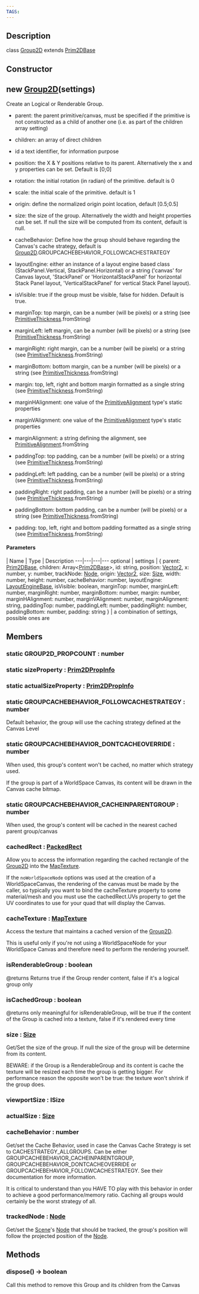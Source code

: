 ```yaml
---
TAGS:
---
```

## Description

class [Group2D](/classes/2.4/Group2D) extends [Prim2DBase](/classes/2.4/Prim2DBase)



## Constructor

## new [Group2D](/classes/2.4/Group2D)(settings)

Create an Logical or Renderable Group.

 - parent: the parent primitive/canvas, must be specified if the primitive is not constructed as a child of another one (i.e. as part of the children array setting)

 - children: an array of direct children

 - id a text identifier, for information purpose

 - position: the X & Y positions relative to its parent. Alternatively the x and y properties can be set. Default is [0;0]

 - rotation: the initial rotation (in radian) of the primitive. default is 0

 - scale: the initial scale of the primitive. default is 1

 - origin: define the normalized origin point location, default [0.5;0.5]

 - size: the size of the group. Alternatively the width and height properties can be set. If null the size will be computed from its content, default is null.

 - cacheBehavior: Define how the group should behave regarding the Canvas's cache strategy, default is [Group2D](/classes/2.4/Group2D).GROUPCACHEBEHAVIOR_FOLLOWCACHESTRATEGY

 - layoutEngine: either an instance of a layout engine based class (StackPanel.Vertical, StackPanel.Horizontal) or a string ('canvas' for Canvas layout, 'StackPanel' or 'HorizontalStackPanel' for horizontal Stack Panel layout, 'VerticalStackPanel' for vertical Stack Panel layout).

 - isVisible: true if the group must be visible, false for hidden. Default is true.

- marginTop: top margin, can be a number (will be pixels) or a string (see [PrimitiveThickness](/classes/2.4/PrimitiveThickness).fromString)

- marginLeft: left margin, can be a number (will be pixels) or a string (see [PrimitiveThickness](/classes/2.4/PrimitiveThickness).fromString)

- marginRight: right margin, can be a number (will be pixels) or a string (see [PrimitiveThickness](/classes/2.4/PrimitiveThickness).fromString)

- marginBottom: bottom margin, can be a number (will be pixels) or a string (see [PrimitiveThickness](/classes/2.4/PrimitiveThickness).fromString)

- margin: top, left, right and bottom margin formatted as a single string (see [PrimitiveThickness](/classes/2.4/PrimitiveThickness).fromString)

- marginHAlignment: one value of the [PrimitiveAlignment](/classes/2.4/PrimitiveAlignment) type's static properties

- marginVAlignment: one value of the [PrimitiveAlignment](/classes/2.4/PrimitiveAlignment) type's static properties

- marginAlignment: a string defining the alignment, see [PrimitiveAlignment](/classes/2.4/PrimitiveAlignment).fromString

- paddingTop: top padding, can be a number (will be pixels) or a string (see [PrimitiveThickness](/classes/2.4/PrimitiveThickness).fromString)

- paddingLeft: left padding, can be a number (will be pixels) or a string (see [PrimitiveThickness](/classes/2.4/PrimitiveThickness).fromString)

- paddingRight: right padding, can be a number (will be pixels) or a string (see [PrimitiveThickness](/classes/2.4/PrimitiveThickness).fromString)

- paddingBottom: bottom padding, can be a number (will be pixels) or a string (see [PrimitiveThickness](/classes/2.4/PrimitiveThickness).fromString)

- padding: top, left, right and bottom padding formatted as a single string (see [PrimitiveThickness](/classes/2.4/PrimitiveThickness).fromString)

#### Parameters
 | Name | Type | Description
---|---|---|---
optional | settings | { parent: [Prim2DBase](/classes/2.4/Prim2DBase),  children: Array&lt;[Prim2DBase](/classes/2.4/Prim2DBase)&gt;,  id: string,  position: [Vector2](/classes/2.4/Vector2),  x: number,  y: number,  trackNode: [Node](/classes/2.4/Node),  origin: [Vector2](/classes/2.4/Vector2),  size: [Size](/classes/2.4/Size),  width: number,  height: number,  cacheBehavior: number,  layoutEngine: [LayoutEngineBase](/classes/2.4/LayoutEngineBase),  isVisible: boolean,  marginTop: number,  marginLeft: number,  marginRight: number,  marginBottom: number,  margin: number,  marginHAlignment: number,  marginVAlignment: number,  marginAlignment: string,  paddingTop: number,  paddingLeft: number,  paddingRight: number,  paddingBottom: number,  padding: string } |  a combination of settings, possible ones are

## Members

### static GROUP2D_PROPCOUNT : number



### static sizeProperty : [Prim2DPropInfo](/classes/2.4/Prim2DPropInfo)



### static actualSizeProperty : [Prim2DPropInfo](/classes/2.4/Prim2DPropInfo)



### static GROUPCACHEBEHAVIOR_FOLLOWCACHESTRATEGY : number

Default behavior, the group will use the caching strategy defined at the Canvas Level

### static GROUPCACHEBEHAVIOR_DONTCACHEOVERRIDE : number

When used, this group's content won't be cached, no matter which strategy used.

If the group is part of a WorldSpace Canvas, its content will be drawn in the Canvas cache bitmap.

### static GROUPCACHEBEHAVIOR_CACHEINPARENTGROUP : number

When used, the group's content will be cached in the nearest cached parent group/canvas

### cachedRect : [PackedRect](/classes/2.4/PackedRect)

Allow you to access the information regarding the cached rectangle of the [Group2D](/classes/2.4/Group2D) into the [MapTexture](/classes/2.4/MapTexture).

If the `noWorldSpaceNode` options was used at the creation of a WorldSpaceCanvas, the rendering of the canvas must be made by the caller, so typically you want to bind the cacheTexture property to some material/mesh and you must use the cachedRect.UVs property to get the UV coordinates to use for your quad that will display the Canvas.

### cacheTexture : [MapTexture](/classes/2.4/MapTexture)

Access the texture that maintains a cached version of the [Group2D](/classes/2.4/Group2D).

This is useful only if you're not using a WorldSpaceNode for your WorldSpace Canvas and therefore need to perform the rendering yourself.

### isRenderableGroup : boolean

@returns Returns true if the Group render content, false if it's a logical group only

### isCachedGroup : boolean

@returns only meaningful for isRenderableGroup, will be true if the content of the Group is cached into a texture, false if it's rendered every time

### size : [Size](/classes/2.4/Size)

Get/Set the size of the group. If null the size of the group will be determine from its content.

BEWARE: if the Group is a RenderableGroup and its content is cache the texture will be resized each time the group is getting bigger. For performance reason the opposite won't be true: the texture won't shrink if the group does.

### viewportSize : ISize



### actualSize : [Size](/classes/2.4/Size)



### cacheBehavior : number

Get/set the Cache Behavior, used in case the Canvas Cache Strategy is set to CACHESTRATEGY_ALLGROUPS. Can be either GROUPCACHEBEHAVIOR_CACHEINPARENTGROUP, GROUPCACHEBEHAVIOR_DONTCACHEOVERRIDE or GROUPCACHEBEHAVIOR_FOLLOWCACHESTRATEGY. See their documentation for more information.

It is critical to understand than you HAVE TO play with this behavior in order to achieve a good performance/memory ratio. Caching all groups would certainly be the worst strategy of all.

### trackedNode : [Node](/classes/2.4/Node)

Get/set the [Scene](/classes/2.4/Scene)'s [Node](/classes/2.4/Node) that should be tracked, the group's position will follow the projected position of the [Node](/classes/2.4/Node).

## Methods

### dispose() &rarr; boolean

Call this method to remove this Group and its children from the Canvas
